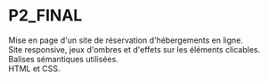 # P2_FINAL  
Mise en page d'un site de réservation d'hébergements en ligne.  
Site responsive, jeux d'ombres et d'effets sur les éléments clicables.  
Balises sémantiques utilisées.  
HTML et CSS.  
